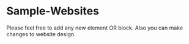 # Sample-Websites
Please feel free to add any new element OR block.
Also you can make changes to website design.
